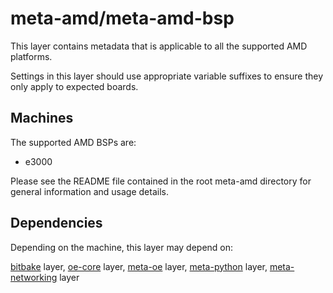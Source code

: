 # meta-amd/meta-amd-bsp

This layer contains metadata that is applicable to all the supported
AMD platforms.

Settings in this layer should use appropriate variable suffixes
to ensure they only apply to expected boards.

## Machines

The supported AMD BSPs are:

* e3000

Please see the README file contained in the root meta-amd directory
for general information and usage details.

## Dependencies

Depending on the machine, this layer may depend on:

[bitbake](https://github.com/openembedded/bitbake) layer,
[oe-core](https://github.com/openembedded/openembedded-core) layer,
[meta-oe](https://github.com/openembedded/meta-openembedded) layer,
[meta-python](https://github.com/openembedded/meta-openembedded/meta-python) layer,
[meta-networking](https://github.com/openembedded/meta-openembedded/meta-networking) layer
